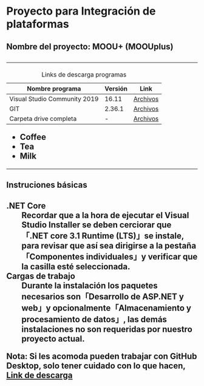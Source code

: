 <h1>Proyecto para Integración de plataformas</h1>

<h2>Nombre del proyecto: MOOU+ (MOOUplus)<h2>
<hr>

<table>
  <caption>Links de descarga programas</caption>
  <thead>
    <tr>
      <th>Nombre programa</th>
      <th>Versión</th>
      <th>Link</th>
    </tr>
  </thead>
  <tbody>
    <!-- Visual Studio 2019 -->
    <tr>
      <td>Visual Studio Community 2019</td>
      <td>16.11</td>
      <td><a href="https://drive.google.com/drive/folders/1oJJdjIEf9Ut2XkMDi604CdKXRf677eRq?usp=sharing" target="_blank">Archivos</a></td>
    </tr>
    <!-- GIT -->
    <tr>
      <td>GIT</td>
      <td>2.36.1</td>
      <td><a href="https://drive.google.com/drive/folders/16tn2C5F28bV_gec6eemicUK_b9rnOqRK?usp=sharing" target="_blank">Archivos</a></td>
    </tr>
    <tr>
      <td>Carpeta drive completa</td>
      <td>-</td>
      <td><a href="https://drive.google.com/drive/folders/1wOnj8perfi1qiWLO5Q5xTsoOZFgVw5kL?usp=sharing" target="_blank">Archivos</a></td>
    </tr>
  </tbody>
</table>

<ul>
  <li>Coffee</li>
  <li>Tea</li>
  <li>Milk</li>
</ul>
 
<hr>
<h2>Instruciones básicas<h2>
<dl>
  
  <dt>.NET Core</dt>
  <dd> Recordar que a la hora de ejecutar el Visual Studio Installer se deben cerciorar que「.NET core 3.1 Runtime (LTS)」se instale, para revisar que así sea dirigirse a la pestaña「Componentes individuales」y verificar que la casilla esté seleccionada.</dd>

  <dt>Cargas de trabajo</dt>
  <dd> Durante la instalación los paquetes necesarios son「Desarrollo de ASP.NET y web」y opcionalmente「Almacenamiento y procesamiento de datos」, las demás instalaciones no son requeridas por nuestro proyecto actual.</dd>
  
  <p>Nota: Si les acomoda pueden trabajar con GitHub Desktop, solo tener cuidado con lo que hacen,<a href="https://desktop.github.com" target="_blank"> Link de descarga</a></p>
</dl>
  
  
